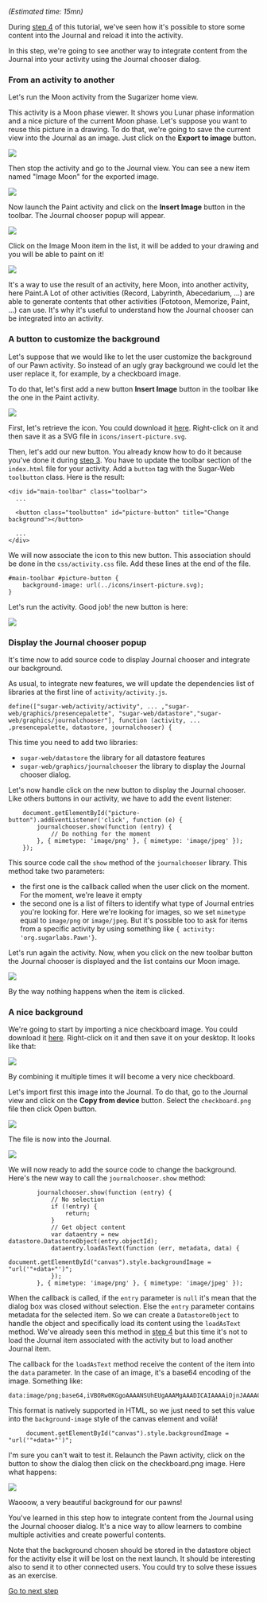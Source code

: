 *(Estimated time: 15mn)*

During [step 4](tutorial_step4.md) of this tutorial, we've seen how it's possible to store some content into the Journal and reload it into the activity.

In this step, we're going to see another way to integrate content from the Journal into your activity using the Journal chooser dialog.

### From an activity to another

Let's run the Moon activity from the Sugarizer home view.

This activity is a Moon phase viewer. It shows you Lunar phase information and a nice picture of the current Moon phase.
Let's suppose you want to reuse this picture in a drawing. To do that, we're going to save the current view into the Journal as an image.
Just click on the **Export to image** button.

![](images/tutorial_step7_1.png)

Then stop the activity and go to the Journal view.
You can see a new item named "Image Moon" for the exported image.

![](images/tutorial_step7_2.png)

Now launch the Paint activity and click on the **Insert Image** button in the toolbar.
The Journal chooser popup will appear.

![](images/tutorial_step7_3.png)

Click on the Image Moon item in the list, it will be added to your drawing and you will be able to paint on it!

![](images/tutorial_step7_4.png)

It's a way to use the result of an activity, here Moon, into another activity, here Paint.A Lot of other activities (Record, Labyrinth, Abecedarium, ...) are able to generate contents that other activities (Fototoon, Memorize, Paint, ...) can use. It's why it's useful to understand how the Journal chooser can be integrated into an activity.


### A button to customize the background

Let's suppose that we would like to let the user customize the background of our Pawn activity. So instead of an ugly gray background we could let the user replace it, for example, by a checkboard image.

To do that, let's first add a new button **Insert Image** button in the toolbar like the one in the Paint activity.

![](images/tutorial_step7_5.png)

First, let's retrieve the icon. 
You could download it [here](images/insert-picture.svg). Right-click on it and then save it as a SVG file in `icons/insert-picture.svg`.

Then, let's add our new button. You already know how to do it because you've done it during [step 3](tutorial_step3.md). You have to update the toolbar section of the `index.html` file for your activity. Add a `button` tag with the Sugar-Web `toolbutton` class. Here is the result:

	<div id="main-toolbar" class="toolbar">
	  ...

	  <button class="toolbutton" id="picture-button" title="Change background"></button>

	  ...
	</div>


We will now associate the icon to this new button. This association should be done in the `css/activity.css` file. Add these lines at the end of the file.

	#main-toolbar #picture-button {
		background-image: url(../icons/insert-picture.svg);
	}

Let's run the activity. Good job! the new button is here:

![](images/tutorial_step7_6.png)


### Display the Journal chooser popup

It's time now to add source code to display Journal chooser and integrate our background.


As usual, to integrate new features, we will update the dependencies list of libraries at the first line of `activity/activity.js`.

	define(["sugar-web/activity/activity", ... ,"sugar-web/graphics/presencepalette", "sugar-web/datastore","sugar-web/graphics/journalchooser"], function (activity, ... ,presencepalette, datastore, journalchooser) {
 
This time you need to add two libraries:

* `sugar-web/datastore` the library for all datastore features
* `sugar-web/graphics/journalchooser` the library to display the Journal chooser dialog.

Let's now handle click on the new button to display the Journal chooser. Like others buttons in our activity, 
 we have to add the event listener:

		document.getElementById("picture-button").addEventListener('click', function (e) {
			journalchooser.show(function (entry) {
				// Do nothing for the moment
			}, { mimetype: 'image/png' }, { mimetype: 'image/jpeg' });
		});

 This source code call the `show` method of the `journalchooser` library. This method take two parameters:
 
 * the first one is the callback called when the user click on the moment. For the moment, we're leave it empty
 * the second one is a list of filters to identify what type of Journal entries you're looking for. Here we're looking for images, so we set `mimetype` equal to `image/png` or `image/jpeg`. But it's possible too to ask for items from a specific activity by using something like `{ activity: 'org.sugarlabs.Pawn'}`.

Let's run again the activity. Now, when you click on the new toolbar button the Journal chooser is displayed and the list contains our Moon image.

![](images/tutorial_step7_7.png)

By the way nothing happens when the item is clicked.



### A nice background

We're going to start by importing a nice checkboard image. You could download it [here](images/checkboard.png). Right-click on it and then save it on your desktop. It looks like that:

![](images/checkboard.png)

By combining it multiple times it will become a very nice checkboard.

Let's import first this image into the Journal. To do that, go to the Journal view and click on the **Copy from device** button. Select the `checkboard.png` file then click Open button. 

![](images/tutorial_step7_8.png)

The file is now into the Journal.

![](images/tutorial_step7_9.png)

We will now ready to add the source code to change the background. Here's the new way to call the `journalchooser.show` method:

			journalchooser.show(function (entry) {
				// No selection
				if (!entry) {
					return;
				}
				// Get object content
				var dataentry = new datastore.DatastoreObject(entry.objectId);
				dataentry.loadAsText(function (err, metadata, data) {
					document.getElementById("canvas").style.backgroundImage = "url('"+data+"')";
				});
			}, { mimetype: 'image/png' }, { mimetype: 'image/jpeg' });

When the callback is called, if the `entry` parameter is `null` it's mean that the dialog box was closed without selection. 
Else the `entry` parameter contains metadata for the selected item. So we can create a `DatastoreObject` to handle the object and specifically load its content using the `loadAsText` method. We've already seen this method in [step 4](tutorial_step4.md) but this time it's not to load the Journal item associated with the activity but to load another Journal item.

The callback for the `loadAsText` method receive the content of the item into the `data` parameter. In the case of an image, it's a base64 encoding of the image. Something like: 

	data:image/png;base64,iVBORw0KGgoAAAANSUhEUgAAAMgAAADICAIAAAAiOjnJAAAACXBIWXMAAAsTAAALEwEAmpwYAAAAB3RJTUUH4wIRCSUFWSm...

This format is natively supported in HTML, so we just need to set this value into the `background-image` style of the canvas element and voilà!
		 
		 document.getElementById("canvas").style.backgroundImage = "url('"+data+"')";

I'm sure you can't wait to test it. Relaunch the Pawn activity, click on the button to show the dialog then click on the checkboard.png image. Here what happens:

![](images/tutorial_step7_10.png)

Waooow, a very beautiful background for our pawns!

You've learned in this step how to integrate content from the Journal using the Journal chooser dialog. It's a nice way to allow learners to combine multiple activities and create powerful contents.


Note that the background chosen should be stored in the datastore object for the activity else it will be lost on the next launch. It should be interesting also to send it to other connected users. You could try to solve these issues as an exercise.


[Go to next step](tutorial_step8.md)